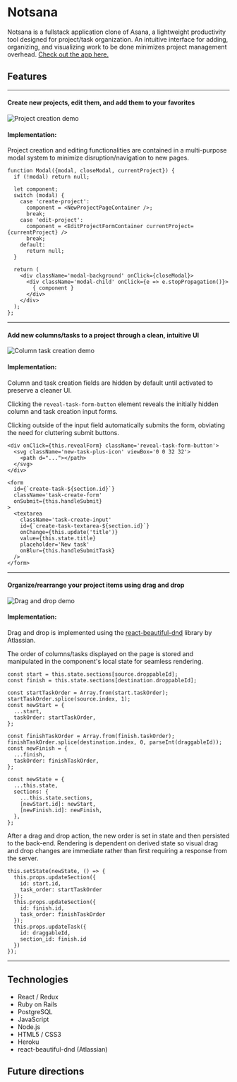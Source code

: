 # Notsana

Notsana is a fullstack application clone of Asana, a lightweight productivity tool designed for project/task organization. 
An intuitive interface for adding, organizing, and visualizing work to be done minimizes project management overhead. 
[Check out the app here.](https://notsana.herokuapp.com)

## Features
___
#### Create new projects, edit them, and add them to your favorites
![Project creation demo](img/project_create.gif)

#### Implementation:
Project creation and editing functionalities are contained in a multi-purpose modal system to minimize disruption/navigation to new pages.

```
function Modal({modal, closeModal, currentProject}) {
  if (!modal) return null;

  let component;
  switch (modal) {
    case 'create-project':
      component = <NewProjectPageContainer />;
      break;
    case 'edit-project':
      component = <EditProjectFormContainer currentProject={currentProject} />
      break;
    default:
      return null;
  }

  return (
    <div className='modal-background' onClick={closeModal}>
      <div className='modal-child' onClick={e => e.stopPropagation()}>
        { component }
      </div>
    </div>
  );
};
```
___
#### Add new columns/tasks to a project through a clean, intuitive UI
![Column task creation demo](img/column_task_create.gif)

#### Implementation: 
Column and task creation fields are hidden by default until activated to preserve a cleaner UI. 

Clicking the ```reveal-task-form-button``` element reveals the initially hidden column and task creation input forms. 

Clicking outside of the input field automatically submits the form, obviating the need for cluttering submit buttons.

```
<div onClick={this.revealForm} className='reveal-task-form-button'>
  <svg className='new-task-plus-icon' viewBox='0 0 32 32'>
    <path d="..."></path>
  </svg>
</div>

<form 
  id={`create-task-${section.id}`}
  className='task-create-form' 
  onSubmit={this.handleSubmit}
>
  <textarea
    className='task-create-input'
    id={`create-task-textarea-${section.id}`}
    onChange={this.update('title')}
    value={this.state.title}
    placeholder='New task'
    onBlur={this.handleSubmitTask}
  />
</form>
```
___
#### Organize/rearrange your project items using drag and drop
![Drag and drop demo](img/drag_and_drop.gif)

#### Implementation: 
Drag and drop is implemented using the [react-beautiful-dnd](https://github.com/atlassian/react-beautiful-dnd) library by Atlassian. 

The order of columns/tasks displayed on the page is stored and manipulated in the component's local state for seamless rendering.

```
const start = this.state.sections[source.droppableId];
const finish = this.state.sections[destination.droppableId];

const startTaskOrder = Array.from(start.taskOrder);
startTaskOrder.splice(source.index, 1);
const newStart = {
  ...start,
  taskOrder: startTaskOrder,
};

const finishTaskOrder = Array.from(finish.taskOrder);
finishTaskOrder.splice(destination.index, 0, parseInt(draggableId));
const newFinish = {
  ...finish,
  taskOrder: finishTaskOrder,
};

const newState = {
  ...this.state,
  sections: {
    ...this.state.sections,
    [newStart.id]: newStart,
    [newFinish.id]: newFinish,
  },
};
```

After a drag and drop action, the new order is set in state and then persisted to the back-end. Rendering is dependent on derived state so visual drag and drop changes are immediate rather than first requiring a response from the server.

```
this.setState(newState, () => {
  this.props.updateSection({
    id: start.id,
    task_order: startTaskOrder
  });
  this.props.updateSection({
    id: finish.id,
    task_order: finishTaskOrder
  });
  this.props.updateTask({
    id: draggableId,
    section_id: finish.id
  })
});
```
___

## Technologies
+ React / Redux
+ Ruby on Rails
+ PostgreSQL
+ JavaScript
+ Node.js
+ HTML5 / CSS3
+ Heroku
+ react-beautiful-dnd (Atlassian)

## Future directions

